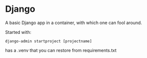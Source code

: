 # Django

A basic Django app in a container, with which one can fool around.

Started with:

```
django-admin startproject [projectname]
```

has a .venv that you can restore from requirements.txt